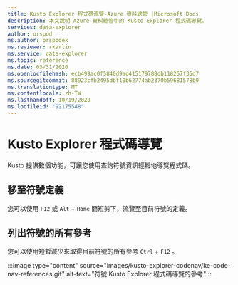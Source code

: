 ```yaml
---
title: Kusto Explorer 程式碼流覽-Azure 資料總管 |Microsoft Docs
description: 本文說明 Azure 資料總管中的 Kusto Explorer 程式碼導覽。
services: data-explorer
author: orspod
ms.author: orspodek
ms.reviewer: rkarlin
ms.service: data-explorer
ms.topic: reference
ms.date: 03/31/2020
ms.openlocfilehash: ecb499ac0f5840d9ad415179788db118257f35d7
ms.sourcegitcommit: 88923cfb2495dbf10b62774ab2370b59681578b9
ms.translationtype: MT
ms.contentlocale: zh-TW
ms.lasthandoff: 10/19/2020
ms.locfileid: "92175548"
---
```

# <a name="kusto-explorer-code-navigation"></a>Kusto Explorer 程式碼導覽

Kusto 提供數個功能，可讓您使用查詢符號資訊輕鬆地導覽程式碼。

## <a name="go-to-symbol-definition"></a>移至符號定義

您可以使用 `F12` 或 `Alt` + `Home` 簡短剪下，流覽至目前符號的定義。

## <a name="list-all-references-of-a-symbol"></a>列出符號的所有參考

您可以使用短暫減少來取得目前符號的所有參考 `Ctrl` + `F12` 。

:::image type="content" source="images/kusto-explorer-codenav/ke-code-nav-references.gif" alt-text="符號 Kusto Explorer 程式碼導覽的參考":::
